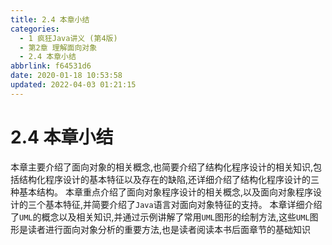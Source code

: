 ```yaml
---
title: 2.4 本章小结
categories: 
  - 1 疯狂Java讲义 (第4版)
  - 第2章 理解面向对象
  - 2.4 本章小结
abbrlink: f64531d6
date: 2020-01-18 10:53:58
updated: 2022-04-03 01:21:15
---
```

# 2.4 本章小结
本章主要介绍了面向对象的相关概念,也简要介绍了结构化程序设计的相关知识,包括结构化程序设计的基本特征以及存在的缺陷,还详细介绍了结构化程序设计的三种基本结构。
本章重点介绍了面向对象程序设计的相关概念,以及面向对象程序设计的三个基本特征,并简要介绍了`Java`语言对面向对象特征的支持。
本章详细介绍了`UML`的概念以及相关知识,并通过示例讲解了常用`UML`图形的绘制方法,这些`UML`图形是读者进行面向对象分析的重要方法,也是读者阅读本书后面章节的基础知识
